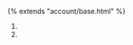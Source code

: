 {% extends "account/base.html" %}

<!-- KEY: %0p-yl@!&yhv6*8dn&nv$e4k#6dr&3b6zd$x2r84#7j1g)0)zt -->

<!-- REQUIREMENTS -->
1. 
2.